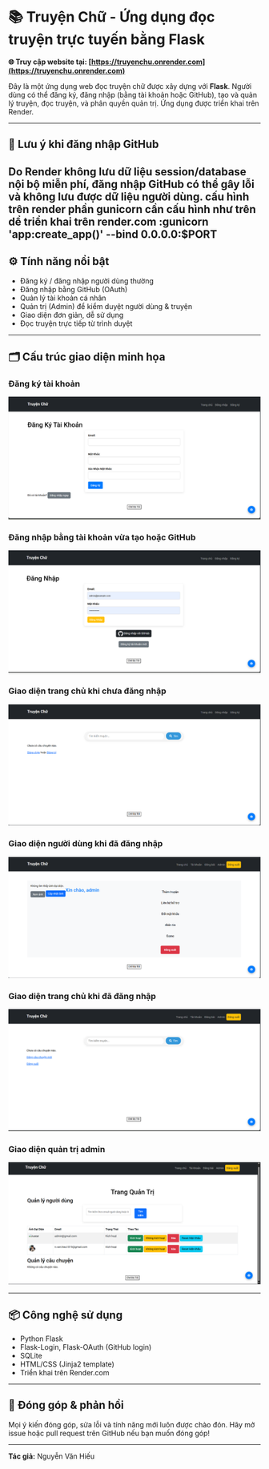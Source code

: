 # 📚 Truyện Chữ - Ứng dụng đọc truyện trực tuyến bằng Flask

**🌐 Truy cập website tại: [https://truyenchu.onrender.com](https://truyenchu.onrender.com)**

Đây là một ứng dụng web đọc truyện chữ được xây dựng với **Flask**. Người dùng có thể đăng ký, đăng nhập (bằng tài khoản hoặc GitHub), tạo và quản lý truyện, đọc truyện, và phân quyền quản trị. Ứng dụng được triển khai trên Render.

---

## 🚫 Lưu ý khi đăng nhập GitHub

Do Render không lưu dữ liệu session/database nội bộ miễn phí, đăng nhập GitHub có thể gây lỗi và không lưu được dữ liệu người dùng.
cấu hình trên render phần gunicorn cần cấu hình như trên dể triển khai trên render.com :gunicorn 'app:create_app()' --bind 0.0.0.0:$PORT
---

## ⚙️ Tính năng nổi bật

- Đăng ký / đăng nhập người dùng thường
- Đăng nhập bằng GitHub (OAuth)
- Quản lý tài khoản cá nhân
- Quản trị (Admin) để kiểm duyệt người dùng & truyện
- Giao diện đơn giản, dễ sử dụng
- Đọc truyện trực tiếp từ trình duyệt

---

## 🗂️ Cấu trúc giao diện minh họa

### Đăng ký tài khoản
![Giao diện đăng ký](assets/dang-ki.png)

### Đăng nhập bằng tài khoản vừa tạo hoặc GitHub
![Đăng nhập bằng tài khoản hoặc GitHub](assets/dang-nhap-bang-tai-khoan-vua-tao-hoac-bang-github.png)

### Giao diện trang chủ khi chưa đăng nhập
![Trang chủ chưa đăng nhập](assets/giao-dien-chua-dang-nhap.png)

### Giao diện người dùng khi đã đăng nhập
![Giao diện người dùng](assets/giao-dien-nguoi-dung.png)

### Giao diện trang chủ khi đã đăng nhập
![Trang chủ khi đăng nhập](assets/trang-chu-ki-da-dang-nhap.png)

### Giao diện quản trị admin
![Giao diện quản trị](assets/giao-dien-quan-tri-admin.png)

---

## 📦 Công nghệ sử dụng

- Python Flask
- Flask-Login, Flask-OAuth (GitHub login)
- SQLite 
- HTML/CSS (Jinja2 template)
- Triển khai trên Render.com

---

## 🤝 Đóng góp & phản hồi

Mọi ý kiến đóng góp, sửa lỗi và tính năng mới luôn được chào đón. Hãy mở issue hoặc pull request trên GitHub nếu bạn muốn đóng góp!

---

**Tác giả:** Nguyễn Văn Hiếu
